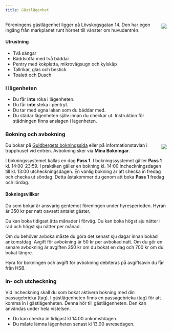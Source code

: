 ```yaml
---
title: Gästlägenhet
---
```

<img style="float:right; margin:5px 0 5px 15px; max-width: 45%;" src="../user/pages/images/gastlagenhet/gastlagenhet1.jpg">
Föreningens gästlägenhet ligger på Lövskogsgatan 14. Den har egen ingång från markplanet runt hörnet till vänster om huvudentrén.

#### Utrustning

* Två sängar
* Bäddsoffa med två bäddar
* Pentry med kokplatta, mikrovågsugn och kylskåp
* Tallrikar, glas och bestick
* Toalett och Dusch

### I lägenheten

* Du får **inte** röka i lägenheten.
* Du får **inte** steka i pentryt.
* Du tar med egna lakan som du bäddar med.
* Du städar lägenheten själv innan du checkar ut. Instruktion för städningen finns anslagen i lägenheten.

### Bokning och avbokning

<img style="float:right; margin:5px 0 5px 15px; max-width: 45%;" src="../user/pages/images/gastlagenhet/gastlagenhet4.jpg">

Du bokar på [Guldbergets bokningssida](https://bokning.guldberget.se) eller på informationstavlan i trapphuset vid entrén. Avbokning sker via **Mina Bokningar**.

I bokningssystemet kallas en dag **Pass 1**. I bokningssystemet gäller **Pass 1** kl. 14:00-23:59. I praktiken gäller en bokning kl. 14:00 incheckningsdagen till kl. 13:00 utcheckningsdagen. En vanlig bokning är att checka in fredag och checka ut söndag. Detta åstakommer du genom att boka **Pass 1** fredag och lördag.

#### Bokningsvillkor

Du som bokar är ansvarig gentemot föreningen under hyresperioden. Hyran är 350 kr per natt oavsett antalet gäster.

Du kan boka tidigast åtta månader i förväg. Du kan boka högst sju nätter i rad och högst sju nätter per månad.

Om du behöver avboka måste du göra det senast sju dagar innan bokad ankomstdag. Avgift för avbokning är 50 kr per avbokad natt. Om du gör en senare avbokning är avgiften 350 kr om du bokat en dag och 700 kr om du bokat längre.

Hyra för bokningen och avgift för avbokning debiteras på avgiftsavin du får från HSB.

### In- och utcheckning

Vid incheckning skall du som bokat aktivera bokning med din passagebricka (tag). I gästlägenheten finns en passagebricka (tag) för att komma in i gästlägenheten. Denna hör till gästlägenheten. Den kan användas under hela vistelsen.

* Du kan checka in tidigast kl 14.00 ankomstdagen.
* Du måste lämna lägenheten senast kl 13.00 avresedagen.